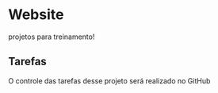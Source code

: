 # Website 
 projetos para treinamento!

 ## Tarefas

 O controle das tarefas desse projeto será realizado no GitHub
